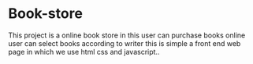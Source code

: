 # Book-store
 This project is a online book store in this user can purchase books  online user can select books according to writer this is simple a front end web page in which we use html css and javascript..
